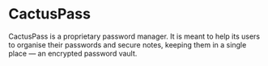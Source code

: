 # CactusPass
 CactusPass is a proprietary password manager. It is meant to help its users to organise their passwords and secure notes, keeping them in a single place — an encrypted password vault.
